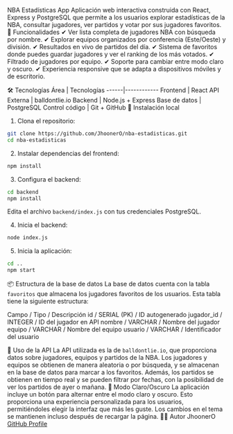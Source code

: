 NBA Estadísticas App
Aplicación web interactiva construida con React, Express y PostgreSQL que permite a los usuarios explorar estadísticas de la NBA, consultar jugadores, ver partidos y votar por sus jugadores favoritos.
🚀 Funcionalidades
✔ Ver lista completa de jugadores NBA con búsqueda por nombre.
✔ Explorar equipos organizados por conferencia (Este/Oeste) y división.
✔ Resultados en vivo de partidos del día.
✔ Sistema de favoritos donde puedes guardar jugadores y ver el ranking de los más votados.
✔ Filtrado de jugadores por equipo.
✔ Soporte para cambiar entre modo claro y oscuro.
✔ Experiencia responsive que se adapta a dispositivos móviles y de escritorio.

🛠️ Tecnologías
Área | Tecnologías
------|------------
Frontend | React
API Externa | balldontlie.io
Backend | Node.js + Express
Base de datos | PostgreSQL
Control código | Git + GitHub
🧪 Instalación local
1. Clona el repositorio:
```bash
git clone https://github.com/JhoonerO/nba-estadisticas.git
cd nba-estadisticas
```

2. Instalar dependencias del frontend:
```bash
npm install
```

3. Configura el backend:
```bash
cd backend
npm install
```

Edita el archivo `backend/index.js` con tus credenciales PostgreSQL.

4. Inicia el backend:
```bash
node index.js
```

5. Inicia la aplicación:
```bash
cd ..
npm start
```

📦 Estructura de la base de datos
La base de datos cuenta con la tabla `favoritos` que almacena los jugadores favoritos de los usuarios. Esta tabla tiene la siguiente estructura:

Campo / Tipo / Descripción
id / SERIAL (PK) / ID autogenerado
jugador_id / INTEGER / ID del jugador en API
nombre / VARCHAR / Nombre del jugador
equipo / VARCHAR / Nombre del equipo
usuario / VARCHAR / Identificador del usuario

🔗 Uso de la API
La API utilizada es la de `balldontlie.io`, que proporciona datos sobre jugadores, equipos y partidos de la NBA. Los jugadores y equipos se obtienen de manera aleatoria o por búsqueda, y se almacenan en la base de datos para marcar a los favoritos. Además, los partidos se obtienen en tiempo real y se pueden filtrar por fechas, con la posibilidad de ver los partidos de ayer o mañana.
🌙 Modo Claro/Oscuro
La aplicación incluye un botón para alternar entre el modo claro y oscuro. Esto proporciona una experiencia personalizada para los usuarios, permitiéndoles elegir la interfaz que más les guste. Los cambios en el tema se mantienen incluso después de recargar la página.
🙋‍♂️ Autor
JhoonerO
[GitHub Profile](https://github.com/JhoonerO)
